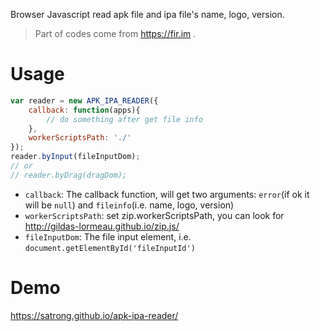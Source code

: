 Browser Javascript read apk file and ipa file's name, logo, version.

> Part of codes come from https://fir.im .

# Usage
```js
var reader = new APK_IPA_READER({
    callback: function(apps){
        // do something after get file info
    }, 
    workerScriptsPath: './'
});
reader.byInput(fileInputDom);
// or
// reader.byDrag(dragDom);
```

- `callback`: The callback function, will get two arguments: `error`(if ok it will be `null`) and `fileinfo`(i.e. name, logo, version)
- `workerScriptsPath`: set zip.workerScriptsPath, you can look for http://gildas-lormeau.github.io/zip.js/
- `fileInputDom`: The file input element, i.e. `document.getElementById('fileInputId')`

# Demo
https://satrong.github.io/apk-ipa-reader/